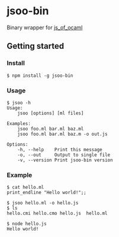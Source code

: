 jsoo-bin
========

Binary wrapper for [js_of_ocaml](https://github.com/ocsigen/js_of_ocaml)

## Getting started

### Install
```
$ npm install -g jsoo-bin
```

### Usage
```
$ jsoo -h
Usage:
    jsoo [options] [ml files]

Examples:
    jsoo foo.ml bar.ml baz.ml
    jsoo foo.ml bar.ml baz.m -o out.js

Options:
    -h, --help    Print this message
    -o, --out     Output to single file
    -v, --version Print jsoo-bin version
```

### Example
```
$ cat hello.ml
print_endline "Hello world!";;

$ jsoo hello.ml -o hello.js
$ ls
hello.cmi hello.cmo hello.js  hello.ml

$ node hello.js
Hello world!

```
